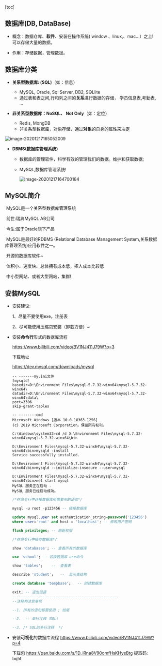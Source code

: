 [toc]

## 数据库(DB, DataBase)

* 概念：数据仓库、**软件**、安装在操作系统( window 、linux,、mac…）之上! 可以存储大量的数据。

* 作用：存储数据，管理数据。

## 数据库分类

* **关系型数据库: (SQL)**（如：信息）
  * MySQL, Oracle, Sql Server, DB2, SQLlite
  * 通过表和表之间,行和列之间的**关系**进行数据的存储， 学员信息表,考勤表, …

* **非关系型数据库：NoSQL、 Not Only**（如：定位）
  * Redis, MongDB
  * 非关系型数据库，对象存储，通过**对象**的自身的属性来决定

![image-20201217165052009](C:\Users\傻兮兮乎乎\AppData\Roaming\Typora\typora-user-images\image-20201217165052009.png)

* **DBMS(数据库管理系统)**

  * 数据库的管理软件，科学有效的管理我们的数据。维护和获取数据;

  * MySQL,数据库管理系统!

    ![image-20201217164700184](C:\Users\傻兮兮乎乎\AppData\Roaming\Typora\typora-user-images\image-20201217164700184.png)

## MySQL简介

​	MySQL是一个关系型数据库管理系统

​	前世:瑞典MySQL AB公司

​	今生:属于Oracle旗下产品

​	MySQL是最好的RDBMS (Relational Database Management System,关系数据库管理系统)应用软件之一。

​	开源的数据库软件~

​	体积小、速度快、总体拥有成本低，招人成本比较低

​	中小型网站、或者大型网站，集群!

## 安装MySQL

* 安装建议:

  1、尽量不要使用exe，注册表

  2、尽可能使用压缩包安装（卸载方便）~

* 安装**命令行**形式的数据库流程

  <https://www.bilibili.com/video/BV1NJ411J79W?p=3>

  下载地址

  <https://dev.mysql.com/downloads/mysql>

  ~~~mysql
  -- -------my.ini文件
  [mysqld]
  basedir=D:\Environment Files\mysql-5.7.32-winx64\mysql-5.7.32-winx64\
  datadir=D:\Environment Files\mysql-5.7.32-winx64\mysql-5.7.32-winx64\data\
  port=3306
  skip-grant-tables
  
  -- --------cmd
  Microsoft Windows [版本 10.0.18363.1256]
  (c) 2019 Microsoft Corporation。保留所有权利。
  
  C:\Windows\system32>cd /d D:\Environment Files\mysql-5.7.32-winx64\mysql-5.7.32-winx64\bin
  
  D:\Environment Files\mysql-5.7.32-winx64\mysql-5.7.32-winx64\bin>mysqld -install
  Service successfully installed.
  
  D:\Environment Files\mysql-5.7.32-winx64\mysql-5.7.32-winx64\bin>mysqld --initialize-insecure --user=mysql
  
  D:\Environment Files\mysql-5.7.32-winx64\mysql-5.7.32-winx64\bin>net start mysql
  MySQL 服务正在启动 .
  MySQL 服务已经启动成功。
  ~~~

  

  ~~~sql
  /*在命令行中连接数据库所需要用的语句*/
  
  mysql -u root -p123456 -- 链接数据库
  
  update mysql.user set authentication_string=password('123456') 
  where user='root' and host = 'localhost';	-- 修改用户密码
  
  flush privileges;	-- 刷新权限
  ~~~

  ~~~sql
  /*在命令行中操作数据库*/
  
  show 'databases'; -- 查看所有的数据库
  
  use 'school';	-- 切换数据库 use命令	
  
  show 'tables';	--	查看表
  
  describe 'student';	--  显示表结构
  
  create database 'tempbase';	-- 创建数据库
  
  exit; -- 退出链接
  -------------------------------------------------
  --注释和注意事项
  
  --1. 所有的语句都要使用 ; 结尾
  
  --2.  -- 单行注释（SQL）
  
  --3. /* SQL的多行注释  */
  ~~~

* 安装**可视化**的数据库流程
  <https://www.bilibili.com/video/BV1NJ411J79W?p=4>

  下载包
  <https://pan.baidu.com/s/1D_iRna8V90omfHsKHyeBtg>	提取码: bqht

  

